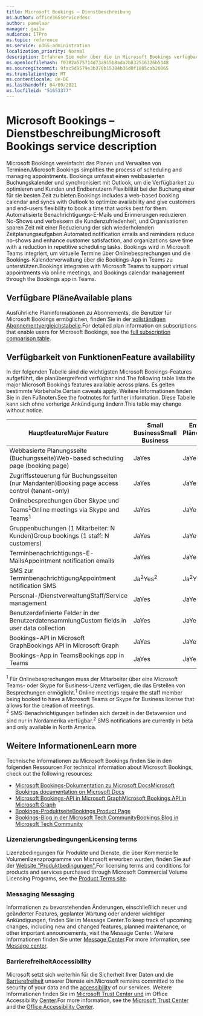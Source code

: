 ```yaml
---
title: Microsoft Bookings – Dienstbeschreibung
ms.author: office365servicedesc
author: pamelaar
manager: gailw
audience: ITPro
ms.topic: reference
ms.service: o365-administration
localization_priority: Normal
description: Erfahren Sie mehr über die in Microsoft Bookings verfügbaren Planoptionen und Features.
ms.openlocfilehash: f0382a575714d73a915b8ada2b832516326b5348
ms.sourcegitcommit: 9fac5d9579e3b370b15384b36d0f1805cab20065
ms.translationtype: MT
ms.contentlocale: de-DE
ms.lasthandoff: 04/09/2021
ms.locfileid: "51653377"
---
```

# <a name="microsoft-bookings-service-description"></a><span data-ttu-id="fa55f-103">Microsoft Bookings – Dienstbeschreibung</span><span class="sxs-lookup"><span data-stu-id="fa55f-103">Microsoft Bookings service description</span></span>

<span data-ttu-id="fa55f-104">Microsoft Bookings vereinfacht das Planen und Verwalten von Terminen.</span><span class="sxs-lookup"><span data-stu-id="fa55f-104">Microsoft Bookings simplifies the process of scheduling and managing appointments.</span></span> <span data-ttu-id="fa55f-105">Bookings umfasst einen webbasierten Buchungskalender und synchronisiert mit Outlook, um die Verfügbarkeit zu optimieren und Kunden und Endbenutzern Flexibilität bei der Buchung einer für sie besten Zeit zu bieten.</span><span class="sxs-lookup"><span data-stu-id="fa55f-105">Bookings includes a web-based booking calendar and syncs with Outlook to optimize availability and give customers and end-users flexibility to book a time that works best for them.</span></span> <span data-ttu-id="fa55f-106">Automatisierte Benachrichtigungs-E-Mails und Erinnerungen reduzieren No-Shows und verbessern die Kundenzufriedenheit, und Organisationen sparen Zeit mit einer Reduzierung der sich wiederholenden Zeitplanungsaufgaben.</span><span class="sxs-lookup"><span data-stu-id="fa55f-106">Automated notification emails and reminders reduce no-shows and enhance customer satisfaction, and organizations save time with a reduction in repetitive scheduling tasks.</span></span> <span data-ttu-id="fa55f-107">Bookings wird in Microsoft Teams integriert, um virtuelle Termine über Onlinebesprechungen und die Bookings-Kalenderverwaltung über die Bookings-App in Teams zu unterstützen.</span><span class="sxs-lookup"><span data-stu-id="fa55f-107">Bookings integrates with Microsoft Teams to support virtual appointments via online meetings, and Bookings calendar management through the Bookings app in Teams.</span></span>

## <a name="available-plans"></a><span data-ttu-id="fa55f-108">Verfügbare Pläne</span><span class="sxs-lookup"><span data-stu-id="fa55f-108">Available plans</span></span>

<span data-ttu-id="fa55f-109">Ausführliche Planinformationen zu Abonnements, die Benutzer für Microsoft Bookings ermöglichen, finden Sie in der  [vollständigen Abonnementvergleichstabelle](https://go.microsoft.com/fwlink/?linkid=2139145).</span><span class="sxs-lookup"><span data-stu-id="fa55f-109">For detailed plan information on subscriptions that enable users for Microsoft Bookings, see the  [full subscription comparison table](https://go.microsoft.com/fwlink/?linkid=2139145).</span></span>

## <a name="feature-availability"></a><span data-ttu-id="fa55f-110">Verfügbarkeit von Funktionen</span><span class="sxs-lookup"><span data-stu-id="fa55f-110">Feature availability</span></span>

<span data-ttu-id="fa55f-111">In der folgenden Tabelle sind die wichtigsten Microsoft Bookings-Features aufgeführt, die planübergreifend verfügbar sind.</span><span class="sxs-lookup"><span data-stu-id="fa55f-111">The following table lists the major Microsoft Bookings features available across plans.</span></span> <span data-ttu-id="fa55f-112">Es gelten bestimmte Vorbehalte.</span><span class="sxs-lookup"><span data-stu-id="fa55f-112">Certain caveats apply.</span></span> <span data-ttu-id="fa55f-113">Weitere Informationen finden Sie in den Fußnoten.</span><span class="sxs-lookup"><span data-stu-id="fa55f-113">See the footnotes for further information.</span></span> <span data-ttu-id="fa55f-114">Diese Tabelle kann sich ohne vorherige Ankündigung ändern.</span><span class="sxs-lookup"><span data-stu-id="fa55f-114">This table may change without notice.</span></span>

| <span data-ttu-id="fa55f-115">Hauptfeature</span><span class="sxs-lookup"><span data-stu-id="fa55f-115">Major Feature</span></span> | <span data-ttu-id="fa55f-116">Small Business</span><span class="sxs-lookup"><span data-stu-id="fa55f-116">Small Business</span></span> | <span data-ttu-id="fa55f-117">Enterprise-Pläne</span><span class="sxs-lookup"><span data-stu-id="fa55f-117">Enterprise plans</span></span> | <span data-ttu-id="fa55f-118">GCC</span><span class="sxs-lookup"><span data-stu-id="fa55f-118">GCC</span></span> | <span data-ttu-id="fa55f-119">GCC – hoch</span><span class="sxs-lookup"><span data-stu-id="fa55f-119">GCC-High</span></span> | <span data-ttu-id="fa55f-120">DOD</span><span class="sxs-lookup"><span data-stu-id="fa55f-120">DOD</span></span> | <span data-ttu-id="fa55f-121">Education</span><span class="sxs-lookup"><span data-stu-id="fa55f-121">Education</span></span> |
| --- | --- | --- | --- | --- | --- | --- |
| <span data-ttu-id="fa55f-122">Webbasierte Planungsseite (Buchungsseite)</span><span class="sxs-lookup"><span data-stu-id="fa55f-122">Web-based scheduling page (booking page)</span></span> | <span data-ttu-id="fa55f-123">Ja</span><span class="sxs-lookup"><span data-stu-id="fa55f-123">Yes</span></span> | <span data-ttu-id="fa55f-124">Ja</span><span class="sxs-lookup"><span data-stu-id="fa55f-124">Yes</span></span> | <span data-ttu-id="fa55f-125">Ja</span><span class="sxs-lookup"><span data-stu-id="fa55f-125">Yes</span></span> | <span data-ttu-id="fa55f-126">Nein</span><span class="sxs-lookup"><span data-stu-id="fa55f-126">No</span></span> | <span data-ttu-id="fa55f-127">Nein</span><span class="sxs-lookup"><span data-stu-id="fa55f-127">No</span></span> | <span data-ttu-id="fa55f-128">Ja</span><span class="sxs-lookup"><span data-stu-id="fa55f-128">Yes</span></span> |
| <span data-ttu-id="fa55f-129">Zugriffssteuerung für Buchungsseiten (nur Mandanten)</span><span class="sxs-lookup"><span data-stu-id="fa55f-129">Booking page access control (tenant-only)</span></span> | <span data-ttu-id="fa55f-130">Ja</span><span class="sxs-lookup"><span data-stu-id="fa55f-130">Yes</span></span> | <span data-ttu-id="fa55f-131">Ja</span><span class="sxs-lookup"><span data-stu-id="fa55f-131">Yes</span></span> | <span data-ttu-id="fa55f-132">Ja</span><span class="sxs-lookup"><span data-stu-id="fa55f-132">Yes</span></span> | <span data-ttu-id="fa55f-133">Nein</span><span class="sxs-lookup"><span data-stu-id="fa55f-133">No</span></span> | <span data-ttu-id="fa55f-134">Nein</span><span class="sxs-lookup"><span data-stu-id="fa55f-134">No</span></span> | <span data-ttu-id="fa55f-135">Ja</span><span class="sxs-lookup"><span data-stu-id="fa55f-135">Yes</span></span> |
| <span data-ttu-id="fa55f-136">Onlinebesprechungen über Skype und Teams<sup>1</sup></span><span class="sxs-lookup"><span data-stu-id="fa55f-136">Online meetings via Skype and Teams<sup>1</sup></span></span> <br/> | <span data-ttu-id="fa55f-137">Ja</span><span class="sxs-lookup"><span data-stu-id="fa55f-137">Yes</span></span> | <span data-ttu-id="fa55f-138">Ja</span><span class="sxs-lookup"><span data-stu-id="fa55f-138">Yes</span></span> | <span data-ttu-id="fa55f-139">Ja</span><span class="sxs-lookup"><span data-stu-id="fa55f-139">Yes</span></span> | <span data-ttu-id="fa55f-140">Nein</span><span class="sxs-lookup"><span data-stu-id="fa55f-140">No</span></span> | <span data-ttu-id="fa55f-141">Nein</span><span class="sxs-lookup"><span data-stu-id="fa55f-141">No</span></span> | <span data-ttu-id="fa55f-142">Ja</span><span class="sxs-lookup"><span data-stu-id="fa55f-142">Yes</span></span> |
| <span data-ttu-id="fa55f-143">Gruppenbuchungen (1 Mitarbeiter: N Kunden)</span><span class="sxs-lookup"><span data-stu-id="fa55f-143">Group bookings (1 staff: N customers)</span></span> | <span data-ttu-id="fa55f-144">Ja</span><span class="sxs-lookup"><span data-stu-id="fa55f-144">Yes</span></span> | <span data-ttu-id="fa55f-145">Ja</span><span class="sxs-lookup"><span data-stu-id="fa55f-145">Yes</span></span> | <span data-ttu-id="fa55f-146">Ja</span><span class="sxs-lookup"><span data-stu-id="fa55f-146">Yes</span></span> | <span data-ttu-id="fa55f-147">Nein</span><span class="sxs-lookup"><span data-stu-id="fa55f-147">No</span></span> | <span data-ttu-id="fa55f-148">Nein</span><span class="sxs-lookup"><span data-stu-id="fa55f-148">No</span></span> | <span data-ttu-id="fa55f-149">Ja</span><span class="sxs-lookup"><span data-stu-id="fa55f-149">Yes</span></span> |
| <span data-ttu-id="fa55f-150">Terminbenachrichtigungs-E-Mails</span><span class="sxs-lookup"><span data-stu-id="fa55f-150">Appointment notification emails</span></span> | <span data-ttu-id="fa55f-151">Ja</span><span class="sxs-lookup"><span data-stu-id="fa55f-151">Yes</span></span> | <span data-ttu-id="fa55f-152">Ja</span><span class="sxs-lookup"><span data-stu-id="fa55f-152">Yes</span></span> | <span data-ttu-id="fa55f-153">Ja</span><span class="sxs-lookup"><span data-stu-id="fa55f-153">Yes</span></span> | <span data-ttu-id="fa55f-154">Nein</span><span class="sxs-lookup"><span data-stu-id="fa55f-154">No</span></span> | <span data-ttu-id="fa55f-155">Nein</span><span class="sxs-lookup"><span data-stu-id="fa55f-155">No</span></span> | <span data-ttu-id="fa55f-156">Ja</span><span class="sxs-lookup"><span data-stu-id="fa55f-156">Yes</span></span> |
| <span data-ttu-id="fa55f-157">SMS zur Terminbenachrichtigung</span><span class="sxs-lookup"><span data-stu-id="fa55f-157">Appointment notification SMS</span></span> | <span data-ttu-id="fa55f-158">Ja<sup>2</sup></span><span class="sxs-lookup"><span data-stu-id="fa55f-158">Yes<sup>2</sup></span></span> <br/> | <span data-ttu-id="fa55f-159">Ja<sup>2</sup></span><span class="sxs-lookup"><span data-stu-id="fa55f-159">Yes<sup>2</sup></span></span> <br/> | <span data-ttu-id="fa55f-160">Ja<sup>2</sup></span><span class="sxs-lookup"><span data-stu-id="fa55f-160">Yes<sup>2</sup></span></span> <br/> | <span data-ttu-id="fa55f-161">Nein</span><span class="sxs-lookup"><span data-stu-id="fa55f-161">No</span></span> | <span data-ttu-id="fa55f-162">Nein</span><span class="sxs-lookup"><span data-stu-id="fa55f-162">No</span></span> | <span data-ttu-id="fa55f-163">Ja</span><span class="sxs-lookup"><span data-stu-id="fa55f-163">Yes</span></span> |
| <span data-ttu-id="fa55f-164">Personal-/Dienstverwaltung</span><span class="sxs-lookup"><span data-stu-id="fa55f-164">Staff/Service management</span></span> | <span data-ttu-id="fa55f-165">Ja</span><span class="sxs-lookup"><span data-stu-id="fa55f-165">Yes</span></span> | <span data-ttu-id="fa55f-166">Ja</span><span class="sxs-lookup"><span data-stu-id="fa55f-166">Yes</span></span> | <span data-ttu-id="fa55f-167">Ja</span><span class="sxs-lookup"><span data-stu-id="fa55f-167">Yes</span></span> | <span data-ttu-id="fa55f-168">Nein</span><span class="sxs-lookup"><span data-stu-id="fa55f-168">No</span></span> | <span data-ttu-id="fa55f-169">Nein</span><span class="sxs-lookup"><span data-stu-id="fa55f-169">No</span></span> | <span data-ttu-id="fa55f-170">Ja</span><span class="sxs-lookup"><span data-stu-id="fa55f-170">Yes</span></span> |
| <span data-ttu-id="fa55f-171">Benutzerdefinierte Felder in der Benutzerdatensammlung</span><span class="sxs-lookup"><span data-stu-id="fa55f-171">Custom fields in user data collection</span></span> | <span data-ttu-id="fa55f-172">Ja</span><span class="sxs-lookup"><span data-stu-id="fa55f-172">Yes</span></span> | <span data-ttu-id="fa55f-173">Ja</span><span class="sxs-lookup"><span data-stu-id="fa55f-173">Yes</span></span> | <span data-ttu-id="fa55f-174">Ja</span><span class="sxs-lookup"><span data-stu-id="fa55f-174">Yes</span></span> | <span data-ttu-id="fa55f-175">Nein</span><span class="sxs-lookup"><span data-stu-id="fa55f-175">No</span></span> | <span data-ttu-id="fa55f-176">Nein</span><span class="sxs-lookup"><span data-stu-id="fa55f-176">No</span></span> | <span data-ttu-id="fa55f-177">Ja</span><span class="sxs-lookup"><span data-stu-id="fa55f-177">Yes</span></span> |
| <span data-ttu-id="fa55f-178">Bookings-API in Microsoft Graph</span><span class="sxs-lookup"><span data-stu-id="fa55f-178">Bookings API in Microsoft Graph</span></span> | <span data-ttu-id="fa55f-179">Ja</span><span class="sxs-lookup"><span data-stu-id="fa55f-179">Yes</span></span> | <span data-ttu-id="fa55f-180">Ja</span><span class="sxs-lookup"><span data-stu-id="fa55f-180">Yes</span></span> | <span data-ttu-id="fa55f-181">Nein</span><span class="sxs-lookup"><span data-stu-id="fa55f-181">No</span></span> | <span data-ttu-id="fa55f-182">Nein</span><span class="sxs-lookup"><span data-stu-id="fa55f-182">No</span></span> | <span data-ttu-id="fa55f-183">Nein</span><span class="sxs-lookup"><span data-stu-id="fa55f-183">No</span></span> | <span data-ttu-id="fa55f-184">Ja</span><span class="sxs-lookup"><span data-stu-id="fa55f-184">Yes</span></span> |
| <span data-ttu-id="fa55f-185">Bookings-App in Teams</span><span class="sxs-lookup"><span data-stu-id="fa55f-185">Bookings app in Teams</span></span> | <span data-ttu-id="fa55f-186">Ja</span><span class="sxs-lookup"><span data-stu-id="fa55f-186">Yes</span></span> | <span data-ttu-id="fa55f-187">Ja</span><span class="sxs-lookup"><span data-stu-id="fa55f-187">Yes</span></span> | <span data-ttu-id="fa55f-188">Nein</span><span class="sxs-lookup"><span data-stu-id="fa55f-188">No</span></span> | <span data-ttu-id="fa55f-189">Nein</span><span class="sxs-lookup"><span data-stu-id="fa55f-189">No</span></span> | <span data-ttu-id="fa55f-190">Nein</span><span class="sxs-lookup"><span data-stu-id="fa55f-190">No</span></span> | <span data-ttu-id="fa55f-191">Ja</span><span class="sxs-lookup"><span data-stu-id="fa55f-191">Yes</span></span> |

<span data-ttu-id="fa55f-192"><sup>1</sup> Für Onlinebesprechungen muss der Mitarbeiter über eine Microsoft Teams- oder Skype for Business-Lizenz verfügen, die das Erstellen von Besprechungen ermöglicht.</span><span class="sxs-lookup"><span data-stu-id="fa55f-192"><sup>1</sup> Online meetings require the staff member being booked to have a Microsoft Teams or Skype for Business license that allows for the creation of meetings.</span></span>
<br/><span data-ttu-id="fa55f-193"><sup>2</sup> SMS-Benachrichtigungen befinden sich derzeit in der Betaversion und sind nur in Nordamerika verfügbar.</span><span class="sxs-lookup"><span data-stu-id="fa55f-193"><sup>2</sup> SMS notifications are currently in beta and only available in North America.</span></span>

## <a name="learn-more"></a><span data-ttu-id="fa55f-194">Weitere Informationen</span><span class="sxs-lookup"><span data-stu-id="fa55f-194">Learn more</span></span>

<span data-ttu-id="fa55f-195">Technische Informationen zu Microsoft Bookings finden Sie in den folgenden Ressourcen:</span><span class="sxs-lookup"><span data-stu-id="fa55f-195">For technical information about Microsoft Bookings, check out the following resources:</span></span>

- [<span data-ttu-id="fa55f-196">Microsoft Bookings-Dokumentation zu Microsoft Docs</span><span class="sxs-lookup"><span data-stu-id="fa55f-196">Microsoft Bookings documentation on Microsoft Docs</span></span>](/microsoft-365/bookings/bookings-overview?view=o365-worldwide)
- [<span data-ttu-id="fa55f-197">Microsoft Bookings-API in Microsoft Graph</span><span class="sxs-lookup"><span data-stu-id="fa55f-197">Microsoft Bookings API in Microsoft Graph</span></span>](/graph/api/resources/booking-api-overview?view=graph-rest-beta)
- [<span data-ttu-id="fa55f-198">Bookings-Produktseite</span><span class="sxs-lookup"><span data-stu-id="fa55f-198">Bookings Product Page</span></span>](https://www.microsoft.com/microsoft-365/business/scheduling-and-booking-app)
- [<span data-ttu-id="fa55f-199">Bookings-Blog in der Microsoft Tech Community</span><span class="sxs-lookup"><span data-stu-id="fa55f-199">Bookings Blog in Microsoft Tech Community</span></span>](https://techcommunity.microsoft.com/t5/microsoft-bookings-blog/bg-p/Office365BusinessAppsBlog)

### <a name="licensing-terms"></a><span data-ttu-id="fa55f-200">Lizenzierungsbedingungen</span><span class="sxs-lookup"><span data-stu-id="fa55f-200">Licensing terms</span></span>

<span data-ttu-id="fa55f-201">Lizenzbedingungen für Produkte und Dienste, die über Kommerzielle Volumenlizenzprogramme von Microsoft erworben wurden, finden Sie auf der [Website "Produktbedingungen".](https://www.microsoft.com/microsoft-365)</span><span class="sxs-lookup"><span data-stu-id="fa55f-201">For licensing terms and conditions for products and services purchased through Microsoft Commercial Volume Licensing Programs, see the [Product Terms site](https://www.microsoft.com/microsoft-365).</span></span>

### <a name="messaging"></a><span data-ttu-id="fa55f-202">Messaging </span><span class="sxs-lookup"><span data-stu-id="fa55f-202">Messaging</span></span>

<span data-ttu-id="fa55f-203">Informationen zu bevorstehenden Änderungen, einschließlich neuer und geänderter Features, geplanter Wartung oder anderer wichtiger Ankündigungen, finden Sie im Message Center.</span><span class="sxs-lookup"><span data-stu-id="fa55f-203">To keep track of upcoming changes, including new and changed features, planned maintenance, or other important announcements, visit the Message Center.</span></span> <span data-ttu-id="fa55f-204">Weitere Informationen finden Sie unter [Message Center](/microsoft-365/admin/manage/message-center).</span><span class="sxs-lookup"><span data-stu-id="fa55f-204">For more information, see [Message center](/microsoft-365/admin/manage/message-center).</span></span>

### <a name="accessibility"></a><span data-ttu-id="fa55f-205">Barrierefreiheit</span><span class="sxs-lookup"><span data-stu-id="fa55f-205">Accessibility</span></span>

<span data-ttu-id="fa55f-206">Microsoft setzt sich weiterhin für die Sicherheit Ihrer Daten und die [Barrierefreiheit](https://www.microsoft.com/trust-center/compliance/accessibility) unserer Dienste ein.</span><span class="sxs-lookup"><span data-stu-id="fa55f-206">Microsoft remains committed to the security of your data and the [accessibility](https://www.microsoft.com/trust-center/compliance/accessibility) of our services.</span></span> <span data-ttu-id="fa55f-207">Weitere Informationen finden Sie im [Microsoft Trust Center und](https://www.microsoft.com/trust-center) im Office Accessibility [Center](https://support.office.com/article/ecab0fcf-d143-4fe8-a2ff-6cd596bddc6d).</span><span class="sxs-lookup"><span data-stu-id="fa55f-207">For more information, see the [Microsoft Trust Center](https://www.microsoft.com/trust-center) and the [Office Accessibility Center](https://support.office.com/article/ecab0fcf-d143-4fe8-a2ff-6cd596bddc6d).</span></span>